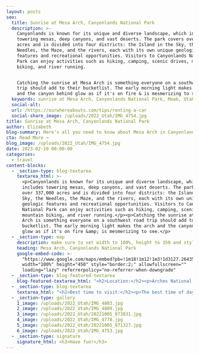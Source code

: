 ```yaml
---
layout: posts
seo:
  title: Sunrise at Mesa Arch, Canyonlands National Park
  description: >-
    Canyonlands is known for its unique and diverse landscape, which includes
    towering mesas, deep canyons, and vast deserts. The park covers over 337,000
    acres and is divided into four districts: the Island in the Sky, the
    Needles, the Maze, and the rivers, each with its own unique geologic
    features and recreational opportunities. Visitors to Canyonlands National
    Park can enjoy activities such as hiking, camping, scenic drives, mountain
    biking, and river running.


    Catching the sunrise at Mesa Arch is something everyone on a southwest road
    trip should add to their bucketlist. The early morning light makes the arch
    and the canyon behind glow as if it's on fire & is mesmerizing to see.
  keywords: sunrise at Mesa Arch, Canyonlands National Park, Moab, Utah, USA
  social-alt:
  url: /https://ourwhereabouts.com/tips/renting-a-car
  social-share_image: /uploads/2022_Utah/IMG_4754.jpg
title: Sunrise at Mesa Arch, Canyonlands National Park
author: Elizabeth
blog-summary: Here's all you need to know about Mesa Arch in Canyonlands NP.
cta: Read More →
blog_image: /uploads/2022_Utah/IMG_4754.jpg
date: 2023-02-10 00:00:00
categories:
  - travel
content-blocks:
  - _section-type: blog-textarea
    textarea_html: >-
      <p>Canyonlands is known for its unique and diverse landscape, which
      includes towering mesas, deep canyons, and vast deserts. The park covers
      over 337,000 acres and is divided into four districts: the Island in the
      Sky, the Needles, the Maze, and the rivers, each with its own unique
      geologic features and recreational opportunities. Visitors to Canyonlands
      National Park can enjoy activities such as hiking, camping, scenic drives,
      mountain biking, and river running.</p><p>Catching the sunrise at Mesa
      Arch is something everyone on a southwest road trip should add to their
      bucketlist. The early morning light makes the arch and the canyon behind
      glow as if it's on fire &amp; is mesmerizing to see.</p>
  - _section-type: map
    description: make sure to set width to 100%, height to 350 and style to border 2
    heading: Mesa Arch, Canyonlands National Park
    google-embed-code: >-
      "https://www.google.com/maps/embed?pb=!1m18!1m12!1m3!1d3127.2643514783385!2d-109.87012258483351!3d38.38913637965233!2m3!1f0!2f0!3f0!3m2!1i1024!2i768!4f13.1!3m3!1m2!1s0x87481984811f4259%3A0xaec5f136ce57de0b!2sMesa%20Arch!5e0!3m2!1sen!2sil!4v1676032493442!5m2!1sen!2sil"
      width="100%" height="450" style="border:2;" allowfullscreen=""
      loading="lazy" referrerpolicy="no-referrer-when-downgrade"
  - _section-type: blog-featured-textarea
    blog-featured-textarea_html: "<h2>Location:</h2><p>Arches National Park is located near Moab, Utah. Other ways to get there are:<br />• Grand Junction, CO - 110 miles.<br />• Salt Lake City, UT - 236 miles.<br />• Denver, CO - 360 miles.</p><p>\_</p><h2>Entrance Fee:</h2><p>Admission to Canyonlands National Park is good for seven days. You can updgrade a weekly pass to an annual pass within seven days of purchase.</p><p><strong>•Private Vehicle - $30.00</strong><br />Admits one private, non-commercial vehicle (15 passenger capacity or less) and all its occupants.</p><p><strong>•Motorcycle - $25.00</strong><br />Admits a private, non-commercial motorcycle and its riders.</p><p><strong>•Per Person - $15.00</strong><br />Admits one individual with no car. Typically used for bicyclists, hikers, and pedestrians. Youth 15 and under are admitted free.</p><p>We suggest getting a USA National Parks Pass for just $80 and saving money if you’re planning on visiting multiple National Parks in a year.</p><p>If you're arriving at sunrise and need to pay, there's a box where you can slip money to cover the entrance fee at the Visitors Center.</p><p>\_</p><h2>Where to stay:</h2><p>Moab is the best place to stay it is very close by and has a variety of places to stay that can fit any budget. There are also camping grounds around the area where you can stay.</p><p>\_</p><h2>Best season to visit:</h2><p>The most popular time to visit Mesa Arch is in the Spring or Fall when temperatures are comfortable. but if you'd like to avoid crowds you should consider visiting in the winter.</p>"
  - _section-type: blog-textarea
    textarea_html: "<h2>Best time to visit:</h2><p>The best time of day to visit Mesa Arch is at sunrise! You’ll want to arrive 30-45 mins before sunrise to give you time to hike to the arch &amp; get a good spot with the view because it will be crowded! If you're coming from Moab, you’ll want to leave around 1.5 hours before sunrise because it's about an hour's drive from Moab to the Mesa Arch parking lot.</p><p>\_</p><h2>Trail Details:</h2><p>•Trailhead: Mesa Arch Trailhead<br />•Distance: 0.7 miles (RT)<br />•Elevation: 88 feet<br />•Difficulty: Easy<br />•Time to Hike: 30 mins<br />•Toilet: at the trailhead<br />•Parking: There is a small parking lot with about 30 spots. If you arrive before sunrise, there shouldn't be an issue.</p><p>\_</p><h2>Tips:</h2><p>•Bring a headlamp for the hike.<br />•Expect crowds: This is a popular activity because it's easily accessible. If you see the photographers with their tripods &amp; can't find a spot near the arch, don't worry there are other beautiful spots around to capture the sunrise over the canyon from a different perspective.<br />•Stay way after sunrise: it's amazing to see how quickly the photographers scatter right after sunrise &amp; the lighting was still perfect for photos.<br />•Photographers code - even though this gets so crowded, there's some kind of understanding between everyone not to push, and get into others' sunrise shot.</p>"
  - _section-type: gallery
    1_image: /uploads/2022_Utah/IMG_4803.jpg
    2_image: /uploads/2022_Utah/IMG_4809.jpg
    3_image: /uploads/2022_Utah/20221005_073031.jpg
    4_image: /uploads/2022_Utah/IMG_4778.jpg
    5_image: /uploads/2022_Utah/20221005_071327.jpg
    6_image: /uploads/2022_Utah/IMG_4753.jpg
  - _section-type: signature
    signature_html: <h3>Have fun!</h3>
---
```


